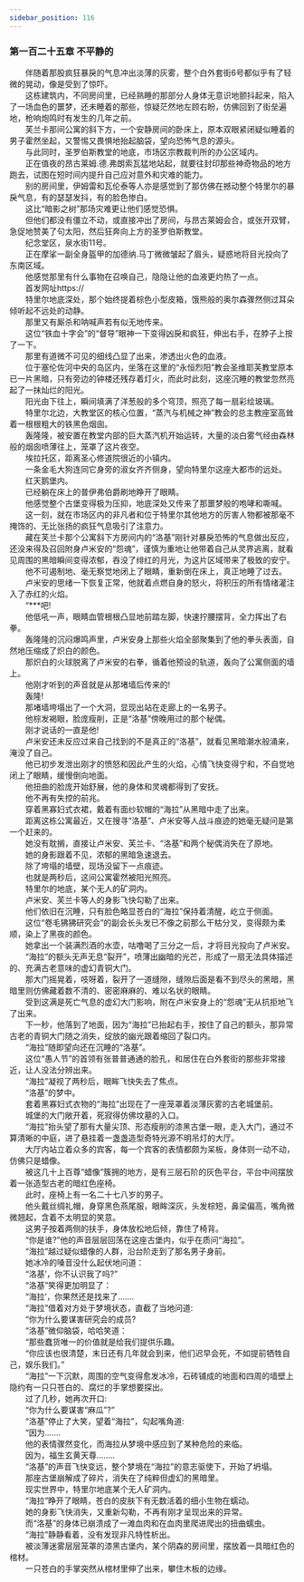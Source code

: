 ```yaml
---
sidebar_position: 116
---
```

### 第一百二十五章 不平静的  


　　伴随着那股疯狂暴戾的气息冲出淡薄的灰雾，整个白外套街6号都似乎有了轻微的晃动，像是受到了惊吓。  
　　这栋建筑内，不同房间里，已经熟睡的那部分人身体无意识地颤抖起来，陷入了一场血色的噩梦，还未睡着的那些，惊疑茫然地左顾右盼，仿佛回到了街垒遍地，枪响炮鸣时有发生的几年之前。  
　　芙兰卡那间公寓的斜下方，一个安静房间的卧床上，原本双眼紧闭疑似睡着的男子霍然坐起，又警惕又畏惧地抬起脑袋，望向恐怖气息的源头。  
　　与此同时，圣罗伯斯教堂的地底，市场区宗教裁判所的办公区域内。  
　　正在值夜的昂古莱姆.德.弗朗索瓦猛地站起，就要往封印那些神奇物品的地方跑去，试图在短时间内提升自己应对意外和灾难的能力。  
　　别的房间里，伊姆雷和瓦伦泰等人亦是感觉到了那仿佛在撼动整个特里尔的暴戾气息，有的瑟瑟发抖，有的脸色惨白。  
　　这比“暗影之树”那场灾难更让他们感觉恐惧。  
　　但他们都没有僵立不动，或直接冲出了房间，与昂古莱姆会合，或张开双臂，急促地赞美了句太阳，然后狂奔向上方的圣罗伯斯教堂。  
　　纪念堂区，泉水街11号。  
　　正在摩挲一副全身盔甲的加德纳.马丁微微皱起了眉头，疑惑地将目光投向了东南区域。  
　　他感觉那里有什么事物在召唤自己，隐隐让他的血液更灼热了一点。  
　　首发网址https://  
　　特里尔地底深处，那个始终提着棕色小型皮箱，饿熊般的奥尔森骤然侧过耳朵倾听起不远处的动静。  
　　那里又有厮杀和呐喊声若有似无地传来。  
　　这位“铁血十字会”的“督导”眼神一下变得凶戾和疯狂，伸出右手，在脖子上按了一下。  
　　那里有道微不可见的细线凸显了出来，渗透出火色的血液。  
　　位于塞伦佐河中央的岛区内，坐落在这里的“永恒烈阳”教会圣维耶芙教堂原本已一片黑暗，只有旁边的钟楼还残存着灯火，而此时此刻，这座沉睡的教堂忽然亮起了一抹灿烂的阳光。  
　　阳光由下往上，瞬间填满了洋葱般的多个穹顶，照亮了每一扇彩绘玻璃。  
　　特里尔北边，大教堂区的核心位置，“蒸汽与机械之神”教会的总主教座室高耸着一根根粗大的铁黑色烟囱。  
　　轰隆隆，被安置在教堂内部的巨大蒸汽机开始运转，大量的淡白雾气经由森林般的烟囱喷薄往上，笼罩了这片夜空。  
　　埃拉托区，距离圣心修道院很近的小镇内。  
　　一条金毛大狗连同它身旁的淑女齐齐侧身，望向特里尔这座大都市的远处。  
　　红天鹅堡内。  
　　已经躺在床上的普伊弗伯爵刷地睁开了眼睛。  
　　他感觉整个古堡变得极为压抑，地底深处又传来了那噩梦般的咆哮和嘶喊。  
　　这一刻，就在市场区内的非凡者和位于特里尔其他地方的厉害人物都被那毫不掩饰的、无比张扬的疯狂气息吸引了注意力。  
　　藏在芙兰卡那个公寓斜下方房间内的“洛基”刚针对暴戾恐怖的气息做出反应，还没来得及召回附身卢米安的“怨魂”，谨慎为重地让他带着自己从灵界逃离，就看见周围的黑暗瞬间变得浓郁，吞没了绯红的月光，为这片区域带来了极致的安宁。  
　　他不可遏制地、毫无察觉地闭上了眼睛，重新倒在床上，真正地睡了过去。  
　　卢米安的思绪一下恢复正常，他就着点燃自身的怒火，将积压的所有情绪灌注入了赤红的火焰。  
　　“***吧!  
　　他低吼一声，眼睛血管根根凸显地前踏左脚，快速拧腰摆背，全力挥出了右拳。  
　　轰隆隆的沉闷爆鸣声里，卢米安身上那些火焰全部聚集到了他的拳头表面，自然地压缩成了炽白的颜色。  
　　那炽白的火球脱离了卢米安的右拳，循着他预设的轨道，轰向了公寓侧面的墙上。  
　　他刚才听到的声音就是从那堵墙后传来的!  
　　轰隆!  
　　那堵墙垮塌出了一个大洞，显现出站在走廊上的一名男子。  
　　他棕发褐眼，脸庞瘦削，正是“洛基”傍晚用过的那个秘偶。  
　　刚才说话的一直是他!  
　　卢米安还未反应过来自己找到的不是真正的“洛基”，就看见黑暗潮水般涌来，淹没了自己。  
　　他已初步发泄出刚才的愤怒和因此产生的火焰，心情飞快变得宁和，不自觉地闭上了眼睛，缓慢倒向地面。  
　　他扭曲的脸庞开始舒展，他的身体和灵魂都得到了安抚。  
　　他不再有失控的前兆。  
　　穿着黑寡妇式衣裙，戴着有面纱软帽的“海拉”从黑暗中走了出来。  
　　距离这栋公寓最近，又在搜寻“洛基”、卢米安等人战斗痕迹的她毫无疑问是第一个赶来的。  
　　她没有耽搁，直接让卢米安、芙兰卡、“洛基”和两个秘偶消失在了原地。  
　　她的身影跟着不见，浓郁的黑暗急速退去。  
　　除了垮塌的墙壁，现场没留下一点痕迹。  
　　也就是两秒后，这间公寓霍然被阳光照亮。  
　　特里尔的地底，某个无人的矿洞内。  
　　卢米安、芙兰卡等人的身影飞快勾勒了出来。  
　　他们依旧在沉睡，只有脸色略显苍白的“海拉”保持着清醒，屹立于侧面。  
　　这位“卷毛狒狒研究会”的副会长头发已不像之前那么干枯分叉，变得颇为柔顺，染上了黑夜的颜色。  
　　她拿出一个装满烈酒的水壶，咕噜喝了三分之一后，才将目光投向了卢米安。  
　　“海拉”的额头无声无息“裂开”，喷薄出幽暗的光芒，形成了一扇无法具体描述的、充满古老意味的虚幻青铜大门。  
　　那大门摇晃着，吱呀着，裂开了一道缝隙，缝隙后面是看不到尽头的黑暗，黑暗里则仿佛藏着数不清的、密密麻麻的、难以名状的眼睛。  
　　受到这满是死亡气息的虚幻大门影响，附在卢米安身上的“怨魂”无从抗拒地飞了出来。  
　　下一秒，他落到了地面，因为“海拉”已抬起右手，按住了自己的额头，那异常古老的青铜大门随之消失，绽放的幽光跟着缩回了裂口内。  
　　“海拉”随即望向还在沉睡的“洛基”。  
　　这位“愚人节”的首领有张普普通通的脸孔，和居住在白外套街的那些非常接近，让人没法分辨出来。  
　　“海拉”凝视了两秒后，眼眸飞快失去了焦点。  
　　“洛基”的梦中。  
　　套着黑寡妇式衣物的“海拉”出现在了一座笼罩着淡薄灰雾的古老城堡前。  
　　城堡的大门敞开着，死寂得仿佛坟墓的入口。  
　　“海拉”抬头望了那有大量尖顶、形态瘦削的漆黑古堡一眼，走入大门，通过不算清晰的中庭，进了悬挂着一盏盏造型奇特光源不明吊灯的大厅。  
　　大厅内站立着众多的宾客，每一个宾客的表情都颇为呆板，身体则一动不动，仿佛只是蜡像。  
　　被这几十上百尊“蜡像”簇拥的地方，是有三层石阶的灰色平台，平台中间摆放着一张造型古老的暗红色座椅。  
　　此时，座椅上有一名二十七八岁的男子。  
　　他头戴丝绸礼帽，身穿黑色燕尾服，眼眸深灰，头发棕短，鼻梁偏高，嘴角微微翘起，含着不太明显的笑意。  
　　这男子按着两侧的扶手，身体放松地后倾，靠住了椅背。  
　　“你是谁?”他的声音层层回荡在这座古堡内，似乎在质问“海拉”。  
　　“海拉”越过疑似蜡像的人群，沿台阶走到了那名男子身前。  
　　她冰冷的嗓音没什么起伏地问道：  
　　“洛基’，你不认识我了吗?”  
　　“洛基”笑得更加明显了：  
　　“海拉’，你果然还是找来了…….  
　　“海拉”借着对方处于梦境状态，直截了当地问道:  
　　“你为什么要谋害研究会的成员?  
　　“洛基”微仰脑袋，哈哈笑道：  
　　“那些蠢货唯一的价值就是给我们提供乐趣。  
　　“你应该也很清楚，末日还有几年就会到来，他们迟早会死，不如提前牺牲自己，娱乐我们。”  
　　“海拉”一下沉默，周围的空气变得愈发冰冷，石砖铺成的地面和四周的墙壁上隐约有一只只苍白的、腐烂的手掌想要探出。  
　　过了几秒，她再次开口:  
　　“你为什么要谋害“麻瓜”?”  
　　“洛基”停止了大笑，望着“海拉”，勾起嘴角道:  
　　“因为…….  
　　他的表情骤然变化，而海拉从梦境中感应到了某种危险的来临。  
　　因为，福生玄黄天尊.…....  
　　“洛基”的声音飞快变远，整个梦境在“海拉”的意志驱使下，开始了坍塌。  
　　那座古堡崩解成了碎片，消失在了纯粹但虚幻的黑暗里。  
　　现实世界中，特里尔地底某个无人矿洞内。  
　　“海拉”睁开了眼睛，苍白的皮肤下有无数活着的细小生物在蠕动。  
　　她的身影飞快消失，又重新勾勒，不再有刚才呈现出来的异常。  
　　而“洛基”的身体已崩溃成了一滩血肉和在血肉里爬进爬出的扭曲蠕虫。  
　　“海拉”静静看着，没有发现非凡特性析出。  
　　被淡薄迷雾层层笼罩的漆黑古堡内，某个阴森的房间里，摆放着一具暗红色的棺材。  
　　一只苍白的手掌突然从棺材里伸了出来，攀住木板的边缘。  
